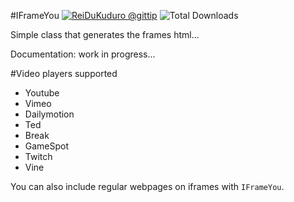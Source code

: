 #IFrameYou <a href="https://www.gittip.com/ReiDuKuduro/" target="__blank" alt="ReiDuKuduro @gittip" ><img alt="ReiDuKuduro @gittip" src="http://bottlepy.org/docs/dev/_static/Gittip.png" /></a> ![Total Downloads](https://poser.pugx.org/masnathan/iframeyou/downloads.png)

Simple class that generates the frames html...

Documentation: work in progress...

#Video players supported
- Youtube
- Vimeo
- Dailymotion
- Ted
- Break
- GameSpot
- Twitch
- Vine

You can also include regular webpages on iframes with ```IFrameYou```.
